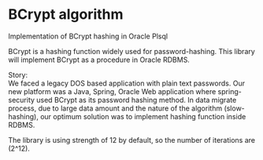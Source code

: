 # BCrypt algorithm
 Implementation of BCrypt hashing in Oracle Plsql 
 
BCrypt is a hashing function widely used for password-hashing.
This library will implement BCrypt as a procedure in Oracle RDBMS.

Story:<br>
We faced a legacy DOS based application with plain text passwords.
Our new platform was a Java, Spring, Oracle Web application where spring-security used BCrypt as its password hashing method.
In data migrate process, due to large data amount and the nature of the algorithm (slow-hashing), our optimum solution was to implement hashing function inside RDBMS.

The library is using strength of 12 by default, so the number of iterations are (2^12).

